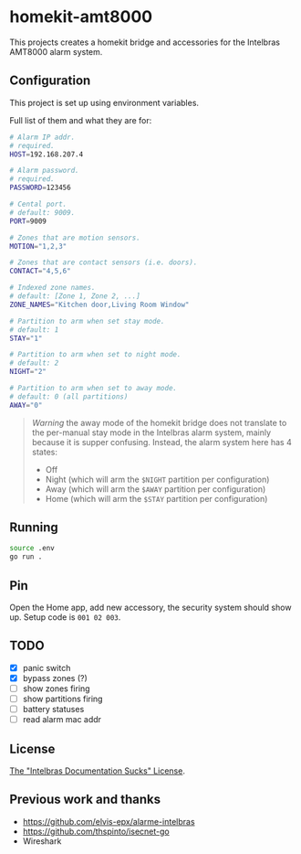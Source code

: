 # homekit-amt8000

This projects creates a homekit bridge and accessories for the Intelbras AMT8000
alarm system.

## Configuration

This project is set up using environment variables.

Full list of them and what they are for:

```sh
# Alarm IP addr.
# required.
HOST=192.168.207.4

# Alarm password.
# required.
PASSWORD=123456

# Cental port.
# default: 9009.
PORT=9009

# Zones that are motion sensors.
MOTION="1,2,3"

# Zones that are contact sensors (i.e. doors).
CONTACT="4,5,6"

# Indexed zone names.
# default: [Zone 1, Zone 2, ...]
ZONE_NAMES="Kitchen door,Living Room Window"

# Partition to arm when set stay mode.
# default: 1
STAY="1"

# Partition to arm when set to night mode.
# default: 2
NIGHT="2"

# Partition to arm when set to away mode.
# default: 0 (all partitions)
AWAY="0"
```

> _Warning_
> the away mode of the homekit bridge does not translate to the per-manual
> stay mode in the Intelbras alarm system, mainly because it is supper confusing.
> Instead, the alarm system here has 4 states:
>
> - Off
> - Night (which will arm the `$NIGHT` partition per configuration)
> - Away (which will arm the `$AWAY` partition per configuration)
> - Home (which will arm the `$STAY` partition per configuration)

## Running

```bash
source .env
go run .
```

## Pin

Open the Home app, add new accessory, the security system should show up.
Setup code is `001 02 003`.

## TODO

- [x] panic switch
- [x] bypass zones (?)
- [ ] show zones firing
- [ ] show partitions firing
- [ ] battery statuses
- [ ] read alarm mac addr

## License

[The "Intelbras Documentation Sucks" License](./LICENSE.md).

## Previous work and thanks

- https://github.com/elvis-epx/alarme-intelbras
- https://github.com/thspinto/isecnet-go
- Wireshark
